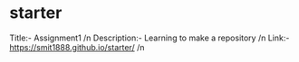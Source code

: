 # starter
Title:- Assignment1 /n
Description:- Learning to make a repository /n
Link:-https://smit1888.github.io/starter/  /n